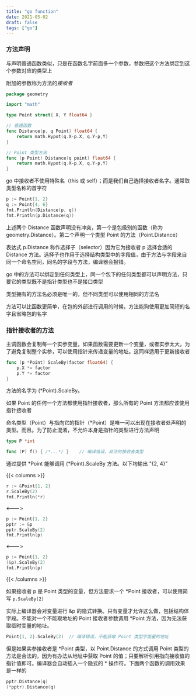 ```yaml
---
title: "go function"
date: 2021-05-02
draft: false
tags: ["go"]
---
```


### 方法声明

与声明普通函数类似，只是在函数名字前面多一个参数，参数把这个方法绑定到这个参数对应的类型上

附加的参数称为方法的*接收者*

```go
package geometry

import "math"

type Point struct{ X, Y float64 }

// 普通函数
func Distance(p, q Point) float64 {
    return math.Hypot(q.X-p.X, q.Y-p,Y)
}

// Point 类型方法
func (p Point) Distance(q point) float64 {
    return math.Hypot(q.X-p.X, q.Y-p,Y)
}
```

go 中接收者不使用特殊名（this 或 self）；而是我们自己选择接收者名字。通常取类型名称的首字符

```go
p := Point{1, 2}    
q := Point{4, 6}
fmt.Println(Distance(p, q))
fmt.Println(p.Distance(q))
```
上述两个 Distance 函数声明没有冲突，第一个是包级别的函数（称为 geometry.Distance）。第二个声明一个类型 Point 的方法（Point.Distance）

表达式 p.Distance 称作选择子（selector）因为它为接收者 p 选择合适的 Distance 方法。选择子也作用于选择结构类型中的字段值，由于方法与字段来自同一个命名空间，同名的字段与方法，编译器会报错。

go 中的方法可以绑定到任何类型上，同一个包下的任何类型都可以声明方法，只要它的类型既不是指针类型也不是接口类型

类型拥有的方法名必须是唯一的，但不同类型可以使用相同的方法名

方法可以比函数更简单，在包的外部进行调用的时候，方法能狗使用更加简短的名字且省略包的名字

### 指针接收者的方法

主调函数会复制每一个实参变量，如果函数需要更新一个变量，或者实参太大，为了避免复制整个实参，可以使用指针来传递变量的地址。这同样适用于更新接收者

```go
func (p *Point) ScaleBy(factor float64) {
    p.X *= factor
    p.Y *= factor
}
```

方法的名字为 (*Point).ScaleBy。

如果 Point 的任何一个方法都使用指针接收者，那么所有的 Point 方法都应该使用指针接收者

命名类型（Point）与指向它的指针（*Point）是唯一可以出现在接收者处声明的类型。而且。为了防止混淆，不允许本身是指针的类型进行方法声明

```go
type P *int

func (P) f() { /*...*/ }    // 编译错误，非法的接收者类型
```

通过提供 *Point 能够调用 (*Point).ScaleBy 方法。以下均输出 "{2, 4}"

{{< columns >}}
```go
r := &Point{1, 2}
r.ScaleBy(2)
fmt.Println(*r)
```
<--->

```go
p := Point{1, 2}
pptr := &p
pptr.ScaleBy(2)
fmt.Println(p)
```
<--->

```go
p := Point{1, 2}
(&p).ScaleBy(2)
fmt.Println(p)
```
{{< /columns >}}

如果接收者 p 是 Point 类型的变量，但方法要求一个 *Point 接收者，可以使用简写 `p.ScaleBy(2)`

实际上编译器会对变量进行 &p 的隐式转换。只有变量才允许这么做，包括结构体字段。不能对一个不能取地址的 Point 接收者参数调用 *Point 方法，因为无法获取临时变量的地址。

```go
Point{1, 2}.ScaleBy(2)  // 编译错误，不能获取 Point 类型字面量的地址
```

但是如果实参接收者是 *Point 类型，以 Point.Distance 的方式调用 Point 类型的方法是合法的，因为有办法从地址中获取 Point 的值；只要解析引用指向接收值的指针值即可。编译器会自动插入一个隐式的 * 操作符。下面两个函数的调用效果是一样的

```go
pptr.Distance(q)
(*pptr).Distance(q)
```

